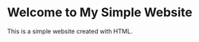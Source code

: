 <!DOCTYPE html>
<html>
<head>
	<title>My Simple Website</title>
</head>
<body>
	<h1>Welcome to My Simple Website</h1>
	<p>This is a simple website created with HTML.</p>
</body>
</html>
